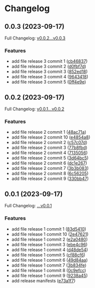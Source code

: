 # Changelog

## 0.0.3 (2023-09-17)

Full Changelog: [v0.0.2...v0.0.3](https://github.com/DefinitelyATestOrg/test-3-repo-1/compare/v0.0.2...v0.0.3)

### Features

* add file release 3 commit 1 ([cb46837](https://github.com/DefinitelyATestOrg/test-3-repo-1/commit/cb46837d798301190756375ab4c3861c3c752bef))
* add file release 3 commit 2 ([d0fbf7d](https://github.com/DefinitelyATestOrg/test-3-repo-1/commit/d0fbf7d2b73c94e4475571381ffa863536150270))
* add file release 3 commit 3 ([852ed18](https://github.com/DefinitelyATestOrg/test-3-repo-1/commit/852ed1817aab4c15b364046e53417235f33d9995))
* add file release 3 commit 4 ([9643418](https://github.com/DefinitelyATestOrg/test-3-repo-1/commit/9643418e25b3c88701172bb3f752436414a4a1cd))
* add file release 3 commit 5 ([0ff4e9e](https://github.com/DefinitelyATestOrg/test-3-repo-1/commit/0ff4e9e9fa6848fae4fceaf415eb88a518740459))

## 0.0.2 (2023-09-17)

Full Changelog: [v0.0.1...v0.0.2](https://github.com/DefinitelyATestOrg/test-3-repo-1/compare/v0.0.1...v0.0.2)

### Features

* add file release 2 commit 1 ([48ac71a](https://github.com/DefinitelyATestOrg/test-3-repo-1/commit/48ac71a3e7bf68b86c03ac1edcb5c291c61d4ca7))
* add file release 2 commit 10 ([e4854a8](https://github.com/DefinitelyATestOrg/test-3-repo-1/commit/e4854a81336601919c47110ebfbf32f6413c9ae2))
* add file release 2 commit 2 ([c57c07d](https://github.com/DefinitelyATestOrg/test-3-repo-1/commit/c57c07db1e5287b4e47a34d6a8f70503cb8e20e5))
* add file release 2 commit 3 ([77b8fbd](https://github.com/DefinitelyATestOrg/test-3-repo-1/commit/77b8fbd8c3a82d1248b516cb96ad8425abbfcc21))
* add file release 2 commit 4 ([7135056](https://github.com/DefinitelyATestOrg/test-3-repo-1/commit/71350569e7f29a53ce66f84deba8a56457b9217f))
* add file release 2 commit 5 ([3d64bc5](https://github.com/DefinitelyATestOrg/test-3-repo-1/commit/3d64bc59675706f36484e7624a16540d1d325648))
* add file release 2 commit 6 ([dc1e267](https://github.com/DefinitelyATestOrg/test-3-repo-1/commit/dc1e2674498ec23d08d0c16a62d238f98d75283d))
* add file release 2 commit 7 ([3b3b083](https://github.com/DefinitelyATestOrg/test-3-repo-1/commit/3b3b0839d9b034dba10c0209d7af8257a2762d62))
* add file release 2 commit 8 ([6c56205](https://github.com/DefinitelyATestOrg/test-3-repo-1/commit/6c56205f51f3ac30d0c40974b2256cf1a2f577c0))
* add file release 2 commit 9 ([330bb47](https://github.com/DefinitelyATestOrg/test-3-repo-1/commit/330bb4732f00a1f9773b862fe86d19bfa940c945))

## 0.0.1 (2023-09-17)

Full Changelog: [...v0.0.1](https://github.com/DefinitelyATestOrg/test-3-repo-1/compare/...v0.0.1)

### Features

* add file release 1 commit 1 ([83d5410](https://github.com/DefinitelyATestOrg/test-3-repo-1/commit/83d541013a4a7d69c5ede19a26788a886df1f433))
* add file release 1 commit 10 ([2e47621](https://github.com/DefinitelyATestOrg/test-3-repo-1/commit/2e47621327ce580e3fa73e400f3b373ffa82585c))
* add file release 1 commit 2 ([e2a0480](https://github.com/DefinitelyATestOrg/test-3-repo-1/commit/e2a04803c37f0699bd131b9cf0ce3c3dad7181cd))
* add file release 1 commit 3 ([ebe4c96](https://github.com/DefinitelyATestOrg/test-3-repo-1/commit/ebe4c96eb10b3b381ce75a8824a998b57b7fc00d))
* add file release 1 commit 4 ([d48de54](https://github.com/DefinitelyATestOrg/test-3-repo-1/commit/d48de54677be52d65c1b599de10c54d6a502bcb3))
* add file release 1 commit 5 ([cf88cf6](https://github.com/DefinitelyATestOrg/test-3-repo-1/commit/cf88cf6a348f32314c8ec34779cff10ba0f7ccf6))
* add file release 1 commit 6 ([49d84aa](https://github.com/DefinitelyATestOrg/test-3-repo-1/commit/49d84aad4aedcc08db4a239add1f6ea7b249e277))
* add file release 1 commit 7 ([3b834fe](https://github.com/DefinitelyATestOrg/test-3-repo-1/commit/3b834fe693b1a19c3a6c521f655a60341e890a9e))
* add file release 1 commit 8 ([0c9efcc](https://github.com/DefinitelyATestOrg/test-3-repo-1/commit/0c9efcc43b1b8be3ce4df2e91256f50c515a5345))
* add file release 1 commit 9 ([9238a45](https://github.com/DefinitelyATestOrg/test-3-repo-1/commit/9238a457b0a1172c69e7d4b893a46895be3e874f))
* add release manifests ([e73a1f7](https://github.com/DefinitelyATestOrg/test-3-repo-1/commit/e73a1f70aa0014f0516b25cd8e9c238f4113c5f2))
